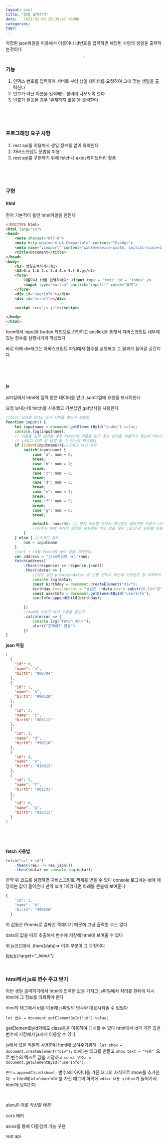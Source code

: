 ```yaml
---
layout: post
title: "생일 출력하기"
date:   2023-01-03 20:35:47 +0900
categories:
tags: 
---
```


저장된 json파일을 이용해서 이름이나 id번호를 입력하면 해당된 사람의 생일을 출력하는것이다 

<center>
<img src="https://user-images.githubusercontent.com/80758613/210351717-ad9f3053-40ee-4980-9af7-74554a9a66c1.png" style="zoom:30%;">
</center>

### 기능

1. 인덱스 번호를 입력하여 서버로 부터 생일 데이터를 요청하여 그에 맞는 생일을 출력한다
2. 번호가 아닌 이름을 입력해도 생이리 나오도록 한다
3. 번호가 잘못된 경우 '존재하지 않음'을 출력한다

&nbsp;

&nbsp;

### 프로그래밍 요구 사항

1. rest api를 이용해서 생일 정보를 얻어 와야한다
2. 자바스크립트 문법을 이용
3. rest api를 구현하기 위해 fetch나 axios라이브러리 활용

&nbsp;

&nbsp;

### 구현

#### html

먼저 기본적이 틀인 html파일을 만든다

``` html
<!DOCTYPE html>
<html lang="en">
<head>
    <meta charset="UTF-8">
    <meta http-equiv="X-UA-Compatible" content="IE=edge">
    <meta name="viewport" content="width=device-width, initial-scale=1.0">
    <title>Document</title>
</head>
<body>
    <h1> 생일출력하기</h1>
    <h2>0.a 1.b 2.c 3.d 4.e 5.f 6.g</h2>
    <form>
        이름이나 id를 입력하세요: <input type = "text" id = "index" />
        <input type="button" onclick="input()" value="출력">
    </form>
    <div id="userInfo"></div>
    <div id="error1"></div>

    <script src="js.js"></script>
    
</body>
</html>
```

form에서 input을 button 타입으로 선언하고 onclick을 통해서 자바스크립트 내부에 있는 함수를 실행시키게 작성했다

바로 아래 div태그는 자바스크립트 파일에서 함수를 실행하고 그 결과가 들어갈 공간이다

&nbsp;

&nbsp;

 #### js

js파일에서 html에 입력 받은 데이터를 받고 json파일에 요청을 보내야한다

요청 보내는데 fetch를 사용했고 기본값인 get방식을 사용한다

``` javascript
//cors 오류로 http 임시 서버를 열어서 확인함
function input() {	
	let inputname = document.getElementById("index").value;
	console.log(inputname);
    // 이름음 입력 받았을 경우 fetch에 이름을 넣고 찾는 방식을 해볼려고 했는데 fetch get방식에서
    // id말고 다른 걸 넘결 줄 수 있는지 모르겠다
    if (isNaN(inputname)){//숫자가 아닌 경우
        switch(inputname) { 
            case "a": num = 0;
            break;
            case "b": num = 1;
            break;
            case "c": num = 2;
            break;
            case "d": num = 3;
            break;
            case "e": num = 4;
            break;
            case "f": num = 5;
            break;
            case "g": num = 6;
            break;

            default: num=100; // 만약 이상한 숫자가 아닌값이 넘어가면 오류가 나지만 catch에 잡히지 않는다 
            //따라서 위에 속하지 않으면 숫자로된 아무 값을 넣어 catch로 오류를 찾을 수 있게함 
        }
    } else { //숫자인 경우
        num = inputname
    }
    //url + id를 fetch에 넣어 값을 가져온다
    var address = "json파일의 url"+num;
    fetch(address)
        .then((response) => response.json())
        .then((data) => {
            //받은 값은 promise<data> 로 반환 된다고 하는데 이부분은 잘 이해하지 못하고 사용
            console.log(data);
            const birthday = document.createElement("div");
            birthday.textContent = "생일은 "+data.birth.substr(0,2)+"년" +data.birth.substr(2,2) +"월"+data.birth.substr(4,2)+"일" + "입니다";
            const userInfo = document.getElementById("userInfo");
            userInfo.appendChild(birthday);
            
        })
        //num에 숫자가 와야 오류를 잡는다
        .catch(error => {
            console.log("fetch 에러!");
            alert("존재하지 않음")
        }) 
}

```



**json 파일**

``` json
[
  {
    "id": 0,
    "name": "a",
    "birth": "000704"
  },
  {
    "id": 1,
    "name": "b",
    "birth": "990520"
  },
  {
    "id": 2,
    "name": "c",
    "birth": "001112"
  },
  {
    "id": 3,
    "name": "d",
    "birth": "990210"
  },
  {
    "id": 4,
    "name": "e",
    "birth": "010813"
  },
  {
    "id": 5,
    "name": "f",
    "birth": "001231"
  },
  {
    "id": 6,
    "name": "g",
    "birth": "020313"
  }
]
```

&nbsp;

&nbsp;

**fetch 사용법** 

``` javascript
fetch("url + id")
	.then((res) => res.json())
	.then((data) => console.log(data));

```

만약 위 코드를 실행하면 자바스크림트 객체를 받을 수 있다 console 로그에는 id에 해당하는 값이 들어온다 만약 id가 1이었다면 아래를 콘솔에 보여준다

``` js
{
    "id": 1,
    "name": "b",
    "birth": "990520"
  }
```

이 값들은 Promis로 감싸진 객체이기 때문에 그냥 출력할 수는 없다

data의 값을 따로 추출해서 변수에 저장해 html에 보여줄 수 있다

위 js코드에서 .then((data)=> 이후 부분이 그 과정이다

[fetch](https://minnnning.github.io/자바스크립트/2023/01/03/fetch.html){:target="*_blank"}*



&nbsp;

### html에서 js로 변수 주고 받기

이번 생일 출력하기에서 html에 입력한 값을 가지고 js파일에서 처리를 한뒤에 다시 html에 그 정보를 띄워줘야 한다

html의 태그에서 id를 이용해 js파일의 변수와 대응시켜줄 수 있었다

`let 변수 = document.getElementById("id").value;`

getElementById외에도 class등을 이용하여 대치할 수 있다 html에서 id가 가진 값을 변수에 저장해서 js에서 이용할 수 있다

js에서 값을 적절히 사용한뒤 html에 보여주기위해 ` let show = document.createElement("div");` div라는 태그를 만들고 `show.text = "내용" `으로 변수의 텍스트 값을 저장하고 `const 변수a = document.getElementById("userInfo");`

`변수a.appendChild(show);` 변수a의 아이디를 가진 태그의 자식으로 show를 추가한다 -> html에 id ='userInfo'를 가진 태그의 하위에 `<div> 내용 </div>`가 들어가서 html에 보여진다

&nbsp;

*dom은 따로 작성할 예정*

cors 에러

axios를 통해 이름검색 기능 구현

rest api

